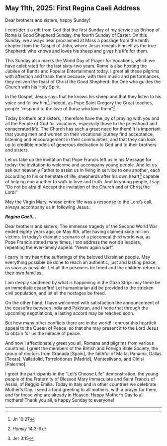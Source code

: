 ## May 11th, 2025: First Regina Caeli Address

Dear brothers and sisters, happy Sunday!

I consider it a gift from God that the first Sunday of my service as Bishop of Rome is Good Shepherd Sunday, the fourth Sunday of Easter. On this Sunday, we always hear proclaimed at Mass a passage from the tenth chapter from the Gospel of John, where Jesus reveals himself as the true Shepherd: who knows and loves his sheep and gives his life for them.

This Sunday also marks the World Day of Prayer for Vocations, which we have celebrated for the last sixty-two years. Rome is also hosting the Jubilee of Bands and Popular Entertainment today. I greet all these pilgrims with affection and thank them because, with their music and performances, they enliven the feast of Christ the Good Shepherd: the One who guides the Church with his Holy Spirit.

In the Gospel, Jesus says that he knows his sheep and that they listen to his voice and follow him[^1]. Indeed, as Pope Saint Gregory the Great teaches, people “respond to the love of those who love them”[^2].

Today brothers and sisters, I therefore have the joy of praying with you and all the People of God for vocations, especially those to the priesthood and consecrated life. The Church has such a great need for them! It is important that young men and women on their vocational journey find acceptance, listening and encouragement in their communities, and that they can look up to credible models of generous dedication to God and to their brothers and sisters.

Let us take up the invitation that Pope Francis left us in his Message for today: the invitation to welcome and accompany young people. And let us ask our heavenly Father to assist us in living in service to one another, each according to his or her state of life, shepherds after his own heart[^3] capable of helping one another to walk in love and truth. And to young people, I say: “Do not be afraid! Accept the invitation of the Church and of Christ the Lord!”

May the Virgin Mary, whose entire life was a response to the Lord’s call, always accompany us in following Jesus.


***Regina Caeli…***


Dear brothers and sisters; The immense tragedy of the Second World War ended eighty years ago, on May 8th, after having claimed sixty million victims. In today’s dramatic scenario of a piecemeal third world war, as Pope Francis stated many times, I too address the world’s leaders, repeating the ever-timely appeal: “Never again war!”.

I carry in my heart the sufferings of the beloved Ukrainian people. May everything possible be done to reach an authentic, just and lasting peace, as soon as possible. Let all the prisoners be freed and the children return to their own families.

I am deeply saddened by what is happening in the Gaza Strip: may there be an immediate ceasefire! Let humanitarian aid be provided to the stricken civil population, and let all the hostages be freed.

On the other hand, I have welcomed with satisfaction the announcement of the ceasefire between India and Pakistan, and I hope that through the upcoming negotiations, a lasting accord may be reached soon.

But how many other conflicts there are in the world! I entrust this heartfelt appeal to the Queen of Peace, so that she may present it to the Lord Jesus to obtain for us the miracle of peace.

And now I affectionately greet you all, Romans and pilgrims from various countries. I greet the members of the British and Foreign Bible Society, the group of doctors from Granada \[Spain], the faithful of Malta, Panama, Dallas \[Texas], Valladolid, Torrelodones \[Madrid], Montesilvano, and Cinisi \[Palermo].

I greet the participants in the “Let’s Choose Life” demonstration, the young people of the Fraternity of Blessed Mary Immaculate and Saint Francis of Assisi, of Reggio Emilia.
Today in Italy and in other countries we celebrate Mother’s Day. I send a fond greeting to all mothers, with a prayer for them, and for those who are already in Heaven.
Happy Mother’s Day to all mothers! Thank you all, a happy Sunday to everyone!

___
[^1]: Jn 10:27
[^2]: *Homily* 14:3-6
[^3]: Jer 3:15